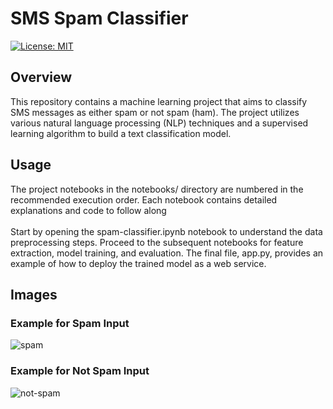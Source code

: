 # SMS Spam Classifier

[![License: MIT](https://img.shields.io/badge/License-MIT-yellow.svg)](https://opensource.org/licenses/MIT)

## Overview

This repository contains a machine learning project that aims to classify SMS messages as either spam or not spam (ham). The project utilizes various natural language processing (NLP) techniques and a supervised learning algorithm to build a text classification model.

## Usage

The project notebooks in the notebooks/ directory are numbered in the recommended execution order. Each notebook contains detailed explanations and code to follow along<br><br>
Start by opening the spam-classifier.ipynb notebook to understand the data preprocessing steps.
Proceed to the subsequent notebooks for feature extraction, model training, and evaluation.
The final file, app.py, provides an example of how to deploy the trained model as a web service.

## Images
### Example for Spam Input
![spam](https://github.com/ikunjshah/spam-classifier/assets/74229403/a46d9686-d20c-4815-9d26-e037c93415e3)

### Example for Not Spam Input
![not-spam](https://github.com/ikunjshah/spam-classifier/assets/74229403/79c38756-eb21-4420-a35a-643cf4fd3576)
